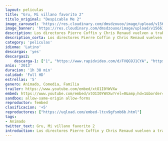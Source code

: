 ```yaml
---
layout: peliculas
title: "Gru, Mi villano favorito 2"
titulo_original: "Despicable Me 2"
image_carousel: 'https://res.cloudinary.com/dmsdzouoo/image/upload/v1566169428/villano2-min_bt2jer.jpg'
image_banner: 'https://res.cloudinary.com/dmsdzouoo/image/upload/v1566169431/234294-critica-gru-mi-villano-favorito-2-min_kiv8b9.jpg'
description: Los directores Pierre Coffin y Chris Renaud vuelven a trabajar juntos para traernos la esperada secuela de Gru. Mi villano favorito. La película de animación de los estudios Universal, giraba en torno a una apacible y colorida población en la que vivía el malvado Gru (voz original de Steve Carell, 'Crazy, Stupid, Love'). Ayudado por su batallón de Minions, unos pequeños seres de color amarillo, intentaron robar la Luna, aunque no todo acabó como esperaban. Tres niñas curiosas y algo traviesas se cruzaron en su camino, entorpeciéndole todos sus planes y conviertiendo su objetivo en una alocada hazaña interestelar. Ahora, 'Gru, mi villano favorito 2', narra una nueva aventura en la que Gru volverá a estar acompañado de simpáticos humanoides.
description_corta: Los directores Pierre Coffin y Chris Renaud vuelven a trabajar juntos para traernos la esperada secuela de Gru. Mi villano favorito. La película de animación de los estudios Universal, giraba en torno a una apacible y colorida población en la que vivía el..
category: 'peliculas'
idioma: 'Latino'
descargas: 'yes'
descargas2:
    descarga-1: ["1", "https://www.rapidvideo.com/d/FVQG9J1CYA", "https://www.google.com/s2/favicons?domain=www.rapidvideo.com","RapidVideo","https://res.cloudinary.com/imbriitneysam/image/upload/v1541473684/mexico.png", "Latino", "Full HD"]
anio: '2013'
duracion: '1h 38 min'
calidad: 'Full HD'
estrellas: '5'
genero: Animado, Comedia, Familia
trailer: https://www.youtube.com/embed/xtO1I0YWVXw
embed: https://www.youtube.com/embed/xtO1I0YWVXw?rel=0&amp;hd=1&border=0&wmode=opaque&enablejsapi=1&modestbranding=1&controls=1&showinfo=1
sandbox: allow-same-origin allow-forms
reproductor: fembed
clasificacion: '+5'
reproductores: ["https://uqload.com/embed-ltcv9gfsmb6b.html"]
tags:
- Animado
twitter_text: Gru, Mi villano favorito 2
introduction: Los directores Pierre Coffin y Chris Renaud vuelven a trabajar juntos para traernos la esperada secuela de Gru. Mi villano favorito. La película de animación de los estudios Universal, giraba en torno a una apacible y colorida población en la que vivía el..
---
```












